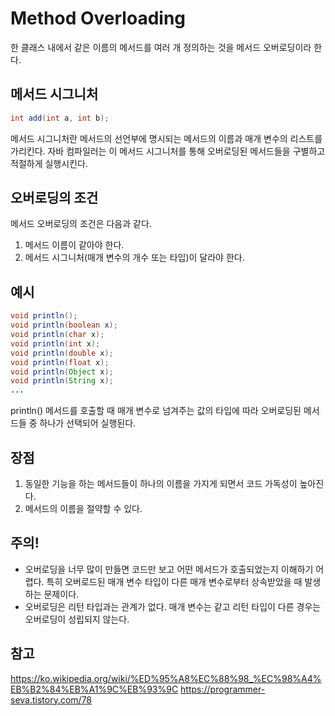 # Method Overloading
한 클래스 내에서 같은 이름의 메서드를 여러 개 정의하는 것을 메서드 오버로딩이라 한다.  

## 메서드 시그니처
```java
int add(int a, int b);
```

메서드 시그니처란 메서드의 선언부에 명시되는 메서드의 이름과 매개 변수의 리스트를 가리킨다. 자바 컴파일러는 이 메서드 시그니처를 통해 오버로딩된 메서드들을 구별하고 적절하게 실행시킨다.   

## 오버로딩의 조건
메서드 오버로딩의 조건은 다음과 같다.  

1. 메서드 이름이 같아야 한다.  
2. 메서드 시그니처(매개 변수의 개수 또는 타입)이 달라야 한다.  

## 예시
```java
void println();
void println(boolean x);
void println(char x);
void println(int x);
void println(double x);
void println(float x);
void println(Object x);
void println(String x);
...
```
println() 메서드를 호출할 때 매개 변수로 넘겨주는 값의 타입에 따라 오버로딩된 메서드들 중 하나가 선택되어 실행된다.

## 장점
1. 동일한 기능을 하는 메서드들이 하나의 이름을 가지게 되면서 코드 가독성이 높아진다.
2. 메서드의 이름을 절약할 수 있다.

## 주의!
- 오버로딩을 너무 많이 만들면 코드만 보고 어떤 메서드가 호출되었는지 이해하기 어렵다. 특히 오버로드된 매개 변수 타입이 다른 매개 변수로부터 상속받았을 때 발생하는 문제이다.
- 오버로딩은 리턴 타입과는 관계가 없다. 매개 변수는 같고 리턴 타입이 다른 경우는 오버로딩이 성립되지 않는다.

## 참고
https://ko.wikipedia.org/wiki/%ED%95%A8%EC%88%98_%EC%98%A4%EB%B2%84%EB%A1%9C%EB%93%9C
https://programmer-seva.tistory.com/78  